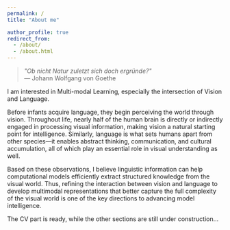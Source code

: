 ```yaml
---
permalink: /
title: "About me"

author_profile: true
redirect_from: 
  - /about/
  - /about.html
---
```



> *"Ob nicht Natur zuletzt sich doch ergründe?"*  
> — Johann Wolfgang von Goethe


I am interested in Multi-modal Learning, especially the intersection of Vision and Language. 

Before infants acquire language, they begin perceiving the world through vision. Throughout life, nearly half of the human brain is directly or indirectly engaged in processing visual information, making vision a natural starting point for intelligence. Similarly, language is what sets humans apart from other species—it enables abstract thinking, communication, and cultural accumulation, all of which play an essential role in visual understanding as well. 

Based on these observations, I believe linguistic information can help computational models efficiently extract structured knowledge from the visual world. Thus, refining the interaction between vision and language to develop multimodal representations that better capture the full complexity of the visual world is one of the key directions to advancing model intelligence.
 

The CV part is ready, while the other sections are still under construction...

